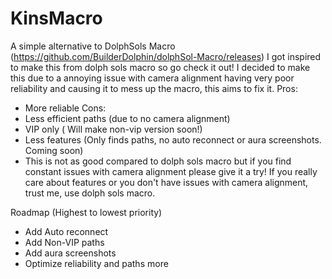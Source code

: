# KinsMacro
A simple alternative to DolphSols Macro (https://github.com/BuilderDolphin/dolphSol-Macro/releases)
I got inspired to make this from dolph sols macro so go check it out! I decided to make this due to a annoying issue with camera alignment having very poor reliability
and causing it to mess up the macro, this aims to fix it.
Pros:
- More reliable
Cons:
- Less efficient paths (due to no camera alignment)
- VIP only ( Will make non-vip version soon!)
- Less features (Only finds paths, no auto reconnect or aura screenshots. Coming soon)
- This is not as good compared to dolph sols macro but if you find constant issues with camera alignment please give it a try!
If you really care about features or you don't have issues with camera alignment, trust me, use dolph sols macro.

Roadmap (Highest to lowest priority)
- Add Auto reconnect
- Add Non-VIP paths
- Add aura screenshots
- Optimize reliability and paths more
